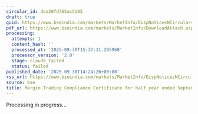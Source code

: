 ```yaml
---
circular_id: dea20fd765ac5d05
draft: true
guid: https://www.bseindia.com/markets/MarketInfo/DispNoticesNCirculars.aspx?Noticeid={B460CF54-284B-4445-8100-DD6BC7D12EE3}&noticeno=20250930-84&dt=09/30/2025&icount=84&totcount=104&flag=0
pdf_url: https://www.bseindia.com/markets/MarketInfo/DownloadAttach.aspx?id=20250930-84&attachedId=cb0ee4ff-0190-41e1-b558-3ccef4023338
processing:
  attempts: 1
  content_hash: ''
  processed_at: '2025-09-30T15:37:11.295968'
  processor_version: '2.0'
  stage: claude_failed
  status: failed
published_date: '2025-09-30T14:24:26+00:00'
rss_url: https://www.bseindia.com/markets/MarketInfo/DispNoticesNCirculars.aspx?Noticeid={B460CF54-284B-4445-8100-DD6BC7D12EE3}&noticeno=20250930-84&dt=09/30/2025&icount=84&totcount=104&flag=0
source: bse
title: Margin Trading Compliance Certificate for half year ended September 30, 2025
---
```


Processing in progress...